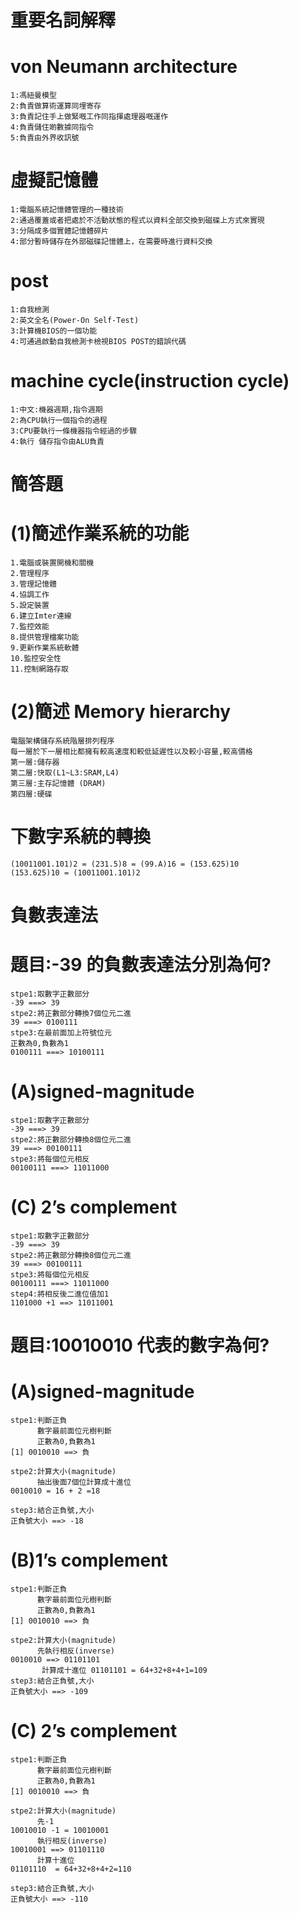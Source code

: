 # 重要名詞解釋
# von Neumann architecture
```
1:馮紐曼模型
2:負責做算術運算同埋寄存
3:負責記住手上做緊嘅工作同指揮處理器嘅運作
4:負責儲住啲數據同指令
5:負責由外界收訊號
```
# 虛擬記憶體
```
1:電腦系統記憶體管理的一種技術
2:通過覆蓋或者把處於不活動狀態的程式以資料全部交換到磁碟上方式來實現
3:分隔成多個實體記憶體碎片
4:部分暫時儲存在外部磁碟記憶體上，在需要時進行資料交換
```
# post
```
1:自我檢測
2:英文全名(Power-On Self-Test)
3:計算機BIOS的一個功能
4:可通過啟動自我檢測卡檢視BIOS POST的錯誤代碼
```
# machine cycle(instruction cycle)
```
1:中文:機器週期,指令週期
2:為CPU執行一個指令的過程
3:CPU要執行一條機器指令經過的步驟
4:執行 儲存指令由ALU負責
```
# 簡答題
# (1)簡述作業系統的功能
```
1.電腦或裝置開機和關機
2.管理程序
3.管理記憶體
4.協調工作
5.設定裝置
6.建立Imter連線
7.監控效能
8.提供管理檔案功能
9.更新作業系統軟體
10.監控安全性
11.控制網路存取
```
# (2)簡述 Memory hierarchy
```
電腦架構儲存系統階層排列程序
每一層於下一層相比都擁有較高速度和較低延遲性以及較小容量,較高價格
第一層:儲存器
第二層:快取(L1~L3:SRAM,L4)
第三層:主存記憶體 (DRAM)
第四層:硬碟
```
# 下數字系統的轉換
```
(10011001.101)2 = (231.5)8 = (99.A)16 = (153.625)10
(153.625)10 = (10011001.101)2
```
# 負數表達法
# 題目:-39 的負數表達法分別為何?
```
stpe1:取數字正數部分
-39 ===> 39
stpe2:將正數部分轉換7個位元二進
39 ===> 0100111
stpe3:在最前面加上符號位元
正數為0,負數為1
0100111 ===> 10100111
```
# (A)signed-magnitude 
```
stpe1:取數字正數部分
-39 ===> 39
stpe2:將正數部分轉換8個位元二進
39 ===> 00100111
stpe3:將每個位元相反
00100111 ===> 11011000
```
# (C) 2’s complement
```
stpe1:取數字正數部分
-39 ===> 39
stpe2:將正數部分轉換8個位元二進
39 ===> 00100111
stpe3:將每個位元相反
00100111 ===> 11011000
step4:將相反後二進位值加1
1101000 +1 ==> 11011001
```
# 題目:10010010 代表的數字為何?
# (A)signed-magnitude 
```
stpe1:判斷正負
      數字最前面位元樹判斷
      正數為0,負數為1
[1] 0010010 ==> 負

stpe2:計算大小(magnitude)
      抽出後面7個位計算成十進位
0010010 = 16 + 2 =18

step3:結合正負號,大小
正負號大小 ==> -18
```
# (B)1’s complement
```
stpe1:判斷正負
      數字最前面位元樹判斷
      正數為0,負數為1
[1] 0010010 ==> 負

stpe2:計算大小(magnitude)
      先執行相反(inverse)
0010010 ==> 01101101
       計算成十進位 01101101 = 64+32+8+4+1=109
step3:結合正負號,大小
正負號大小 ==> -109
```
# (C) 2’s complement
```
stpe1:判斷正負
      數字最前面位元樹判斷
      正數為0,負數為1
[1] 0010010 ==> 負

stpe2:計算大小(magnitude)
      先-1
10010010 -1 = 10010001
      執行相反(inverse)
10010001 ==> 01101110
      計算十進位
01101110  = 64+32+8+4+2=110

step3:結合正負號,大小
正負號大小 ==> -110
```











